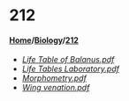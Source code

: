 # 212
#### [Home](../..)\/[Biology](..)\/[212]()
- [_Life Table of Balanus.pdf_](Life%20Table%20of%20Balanus.pdf)
- [_Life Tables Laboratory.pdf_](Life%20Tables%20Laboratory.pdf)
- [_Morphometry.pdf_](Morphometry.pdf)
- [_Wing venation.pdf_](Wing%20venation.pdf)
